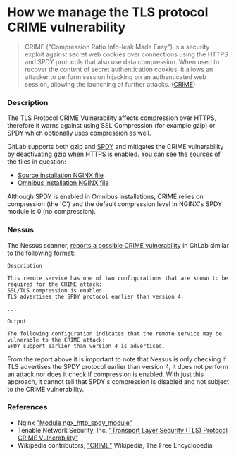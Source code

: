 # How we manage the TLS protocol CRIME vulnerability

> CRIME ("Compression Ratio Info-leak Made Easy") is a security exploit against
secret web cookies over connections using the HTTPS and SPDY protocols that also
use data compression. When used to recover the content of secret
authentication cookies, it allows an attacker to perform session hijacking on an
authenticated web session, allowing the launching of further attacks.
([CRIME](https://en.wikipedia.org/w/index.php?title=CRIME&oldid=692423806))

### Description

The TLS Protocol CRIME Vulnerability affects compression over HTTPS, therefore
it warns against using SSL Compression (for example gzip) or SPDY which
optionally uses compression as well.

GitLab supports both gzip and [SPDY][ngx-spdy] and mitigates the CRIME
vulnerability by deactivating gzip when HTTPS is enabled. You can see the
sources of the files in question:

- [Source installation NGINX file][source-nginx]
- [Omnibus installation NGINX file][omnibus-nginx]

Although SPDY is enabled in Omnibus installations, CRIME relies on compression
(the 'C') and the default compression level in NGINX's SPDY module is 0
(no compression).

### Nessus

The Nessus scanner, [reports a possible CRIME vulnerability][nessus] in GitLab
similar to the following format:

```
Description

This remote service has one of two configurations that are known to be required for the CRIME attack:
SSL/TLS compression is enabled.
TLS advertises the SPDY protocol earlier than version 4.

...

Output

The following configuration indicates that the remote service may be vulnerable to the CRIME attack:
SPDY support earlier than version 4 is advertised.
```

From the report above it is important to note that Nessus is only checking if
TLS advertises the SPDY protocol earlier than version 4, it does not perform an
attack nor does it check if compression is enabled. With just this approach, it
cannot tell that SPDY's compression is disabled and not subject to the CRIME
vulnerability.

### References

- Nginx ["Module ngx_http_spdy_module"][ngx-spdy]
- Tenable Network Security, Inc. ["Transport Layer Security (TLS) Protocol CRIME Vulnerability"][nessus]
- Wikipedia contributors, ["CRIME"][wiki-crime] Wikipedia, The Free Encyclopedia

[source-nginx]: https://gitlab.com/gitlab-org/gitlab-ce/blob/master/lib/support/nginx/gitlab-ssl
[omnibus-nginx]: https://gitlab.com/gitlab-org/omnibus-gitlab/blob/master/files/gitlab-cookbooks/gitlab/templates/default/nginx-gitlab-http.conf.erb
[ngx-spdy]: http://nginx.org/en/docs/http/ngx_http_spdy_module.html
[nessus]: https://www.tenable.com/plugins/index.php?view=single&id=62565
[wiki-crime]: https://en.wikipedia.org/wiki/CRIME
